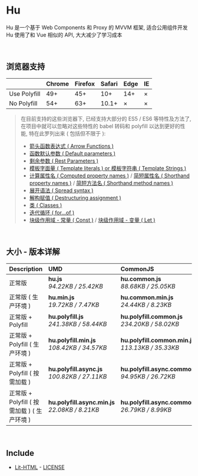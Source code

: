 # Hu
Hu 是一个基于 Web Components 和 Proxy 的 MVVM 框架, 适合公用组件开发<br>
Hu 使用了和 Vue 相似的 API, 大大减少了学习成本

<br>

## 浏览器支持

|              | Chrome | Firefox | Safari | Edge | IE |
| :-           | :-     | :-      | :-     | :-   | :- |
| Use Polyfill | 49+    | 45+     | 10+    | 14+  | ×  |
| No Polyfill  | 54+    | 63+     | 10.1+  | ×    | ×  |

> 在目前支持的这些浏览器下, 已经支持大部分的 ES5 / ES6 等特性及方法了,<br>
> 在项目中就可以忽略对这些特性的 babel 转码和 polyfill 以达到更好的性能, 特在此罗列出来 ( 包括但不限于 ): <br>
  > - [箭头函数表达式 ( Arrow Functions )](https://developer.mozilla.org/zh-CN/docs/Web/JavaScript/Reference/Functions/Arrow_functions)
  > - [函数默认参数 ( Default parameters )](https://developer.mozilla.org/zh-CN/docs/Web/JavaScript/Reference/Functions/Default_parameters)
  > - [剩余参数 ( Rest Parameters )](https://developer.mozilla.org/zh-CN/docs/Web/JavaScript/Reference/Functions/Rest_parameters)
  > - [模板字面量 ( Template literals ) or 模板字符串 ( Template Strings )](https://developer.mozilla.org/zh-CN/docs/Web/JavaScript/Reference/template_strings)
  > - [计算属性名 ( Computed property names )](https://developer.mozilla.org/zh-CN/docs/Web/JavaScript/Reference/Operators/Object_initializer#计算属性名) / [简短属性名 ( Shorthand property names )](https://developer.mozilla.org/zh-CN/docs/Web/JavaScript/Reference/Operators/Object_initializer#属性定义) / [简短方法名 ( Shorthand method names )](https://developer.mozilla.org/zh-CN/docs/Web/JavaScript/Reference/Operators/Object_initializer#方法定义)
  > - [展开语法 ( Spread syntax )](https://developer.mozilla.org/zh-CN/docs/Web/JavaScript/Reference/Operators/Spread_syntax)
  > - [解构赋值 ( Destructuring assignment )](https://developer.mozilla.org/zh-CN/docs/Web/JavaScript/Reference/Operators/Destructuring_assignment)
  > - [类 ( Classes )](https://developer.mozilla.org/zh-CN/docs/Web/JavaScript/Reference/Classes)
  > - [迭代循环 ( for...of )](https://developer.mozilla.org/zh-CN/docs/Web/JavaScript/Reference/Statements/for...of)
  > - [块级作用域 - 常量 ( Const )](https://developer.mozilla.org/zh-CN/docs/Web/JavaScript/Reference/Statements/const) / [块级作用域 - 变量 ( Let )](https://developer.mozilla.org/zh-CN/docs/Web/JavaScript/Reference/Statements/let)

<br>

## 大小 - 版本详解
| Description | UMD | CommonJS | ES Module |
| :- | :- | :- | :- |
| 正常版 | **hu.js**<br>*94.22KB / 25.42KB* | **hu.common.js**<br>*88.68KB / 25.05KB* | **hu.esm.js**<br>*88.67KB / 25.04KB* |
| 正常版 ( 生产环境 ) | **hu.min.js**<br>*19.72KB / 7.47KB* | **hu.common.min.js**<br>*24.44KB / 8.23KB* | **hu.esm.min.js**<br>*19.56KB / 7.39KB* |
| 正常版 + Polyfill | **hu.polyfill.js**<br>*241.38KB / 58.44KB* | **hu.polyfill.common.js**<br>*234.20KB / 58.02KB* | **hu.polyfill.esm.js**<br>*234.18KB / 58.00KB* |
| 正常版 + Polyfill ( 生产环境 ) | **hu.polyfill.min.js**<br>*108.42KB / 34.57KB* | **hu.polyfill.common.min.js**<br>*113.13KB / 35.33KB* | **hu.polyfill.esm.min.js**<br>*108.25KB / 34.50KB* |
| 正常版 + Polyfill ( 按需加载 ) | **hu.polyfill.async.js**<br>*100.82KB / 27.11KB* | **hu.polyfill.async.common.js**<br>*94.95KB / 26.72KB* | **hu.polyfill.async.esm.js**<br>*94.94KB / 26.70KB* |
| 正常版 + Polyfill ( 按需加载 ) ( 生产环境 ) | **hu.polyfill.async.min.js**<br>*22.08KB / 8.21KB* | **hu.polyfill.async.common.min.js**<br>*26.79KB / 8.99KB* | **hu.polyfill.async.esm.min.js**<br>*21.91KB / 8.13KB* |

<br>

## Include
  - [Lit-HTML](https://github.com/Polymer/lit-html) \- [LICENSE](https://github.com/Polymer/lit-html/blob/master/LICENSE)